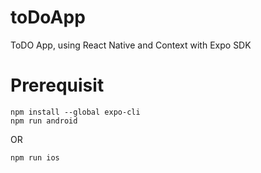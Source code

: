 # toDoApp
ToDO App, using React Native and Context with Expo SDK

# Prerequisit
```
npm install --global expo-cli
npm run android
```
 OR
```
npm run ios
```
